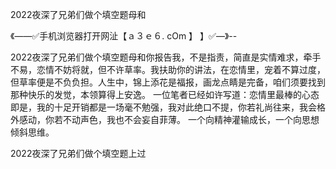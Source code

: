 2022夜深了兄弟们做个填空题母和

《——✅手机浏览器打开网沚【ａ３ｅ６. cOm 】 】✅—》--

2022夜深了兄弟们做个填空题母和你报告我，不是指责，简直是实情难求，牵手不易，恋情不妨将就，但不许草率。我扶助你的讲法，在恋情里，宠着不算过度，但草率便是不负负担。人生中，锦上添花是福报，画龙点睛是完备，咱们须要找到那种快乐的发觉，本领算得上安逸。
一位笔者已经如许写道：恋情里最棒的心态即是，我的十足开销都是一场毫不勉强，我对此绝口不提，你若礼尚往来，我会格外感动，你若不动声色，我也不会妄自菲薄。
一个向精神灌输成长，一个向思想倾斜思维。





2022夜深了兄弟们做个填空题上过
